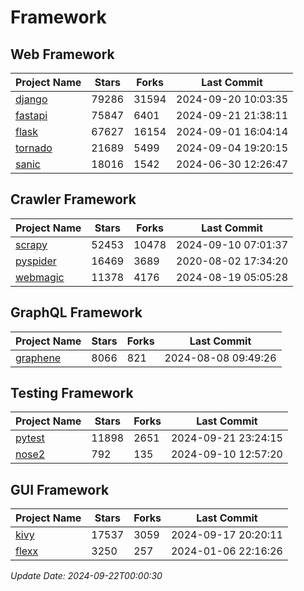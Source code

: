 # Framework

## Web Framework
| Project Name | Stars | Forks | Last Commit |
| ------------ | ----- | ----- | ----------- |
| [django](https://github.com/django/django) | 79286 | 31594 | 2024-09-20 10:03:35 |
| [fastapi](https://github.com/fastapi/fastapi) | 75847 | 6401 | 2024-09-21 21:38:11 |
| [flask](https://github.com/pallets/flask) | 67627 | 16154 | 2024-09-01 16:04:14 |
| [tornado](https://github.com/tornadoweb/tornado) | 21689 | 5499 | 2024-09-04 19:20:15 |
| [sanic](https://github.com/sanic-org/sanic) | 18016 | 1542 | 2024-06-30 12:26:47 |

## Crawler Framework
| Project Name | Stars | Forks | Last Commit |
| ------------ | ----- | ----- | ----------- |
| [scrapy](https://github.com/scrapy/scrapy) | 52453 | 10478 | 2024-09-10 07:01:37 |
| [pyspider](https://github.com/binux/pyspider) | 16469 | 3689 | 2020-08-02 17:34:20 |
| [webmagic](https://github.com/code4craft/webmagic) | 11378 | 4176 | 2024-08-19 05:05:28 |

## GraphQL Framework
| Project Name | Stars | Forks | Last Commit |
| ------------ | ----- | ----- | ----------- |
| [graphene](https://github.com/graphql-python/graphene) | 8066 | 821 | 2024-08-08 09:49:26 |

## Testing Framework
| Project Name | Stars | Forks | Last Commit |
| ------------ | ----- | ----- | ----------- |
| [pytest](https://github.com/pytest-dev/pytest) | 11898 | 2651 | 2024-09-21 23:24:15 |
| [nose2](https://github.com/nose-devs/nose2) | 792 | 135 | 2024-09-10 12:57:20 |

## GUI Framework
| Project Name | Stars | Forks | Last Commit |
| ------------ | ----- | ----- | ----------- |
| [kivy](https://github.com/kivy/kivy) | 17537 | 3059 | 2024-09-17 20:20:11 |
| [flexx](https://github.com/flexxui/flexx) | 3250 | 257 | 2024-01-06 22:16:26 |

*Update Date: 2024-09-22T00:00:30*